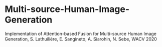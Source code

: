 # Multi-source-Human-Image-Generation
Implementation of Attention-based Fusion for Multi-source Human Image Generation, S. Lathuilière, E. Sangineto, A. Siarohin, N. Sebe, WACV 2020
